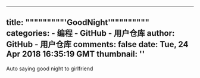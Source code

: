 
---
title: """""""""'GoodNight'"""""""""
categories: 
    - 编程
    - GitHub - 用户仓库
author: GitHub - 用户仓库
comments: false
date: Tue, 24 Apr 2018 16:35:19 GMT
thumbnail: ''
---

<div>   
Auto saying good night to girlfriend  
</div>
            